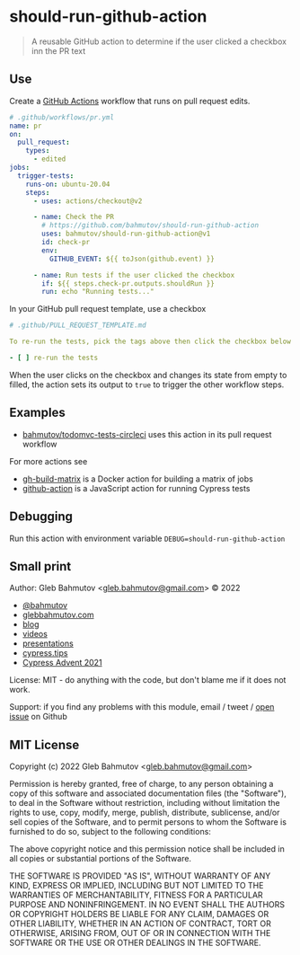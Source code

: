 # should-run-github-action

> A reusable GitHub action to determine if the user clicked a checkbox inn the PR text

## Use

Create a [GitHub Actions](https://glebbahmutov.com/blog/trying-github-actions/) workflow that runs on pull request edits.

```yml
# .github/workflows/pr.yml
name: pr
on:
  pull_request:
    types:
      - edited
jobs:
  trigger-tests:
    runs-on: ubuntu-20.04
    steps:
      - uses: actions/checkout@v2

      - name: Check the PR
        # https://github.com/bahmutov/should-run-github-action
        uses: bahmutov/should-run-github-action@v1
        id: check-pr
        env:
          GITHUB_EVENT: ${{ toJson(github.event) }}

      - name: Run tests if the user clicked the checkbox
        if: ${{ steps.check-pr.outputs.shouldRun }}
        run: echo "Running tests..."
```

In your GitHub pull request template, use a checkbox

```yml
# .github/PULL_REQUEST_TEMPLATE.md

To re-run the tests, pick the tags above then click the checkbox below

- [ ] re-run the tests
```

When the user clicks on the checkbox and changes its state from empty to filled, the action sets its output to `true` to trigger the other workflow steps.

## Examples

- [bahmutov/todomvc-tests-circleci](https://github.com/bahmutov/todomvc-tests-circleci) uses this action in its pull request workflow

For more actions see

- [gh-build-matrix](https://github.com/bahmutov/gh-build-matrix) is a Docker action for building a matrix of jobs
- [github-action](https://github.com/cypress-io/github-action) is a JavaScript action for running Cypress tests

## Debugging

Run this action with environment variable `DEBUG=should-run-github-action`

## Small print

Author: Gleb Bahmutov &lt;gleb.bahmutov@gmail.com&gt; &copy; 2022

- [@bahmutov](https://twitter.com/bahmutov)
- [glebbahmutov.com](https://glebbahmutov.com)
- [blog](https://glebbahmutov.com/blog)
- [videos](https://www.youtube.com/glebbahmutov)
- [presentations](https://slides.com/bahmutov)
- [cypress.tips](https://cypress.tips)
- [Cypress Advent 2021](https://cypresstips.substack.com/)

License: MIT - do anything with the code, but don't blame me if it does not work.

Support: if you find any problems with this module, email / tweet /
[open issue](https://github.com/bahmutov/should-run-github-action/issues) on Github

## MIT License

Copyright (c) 2022 Gleb Bahmutov &lt;gleb.bahmutov@gmail.com&gt;

Permission is hereby granted, free of charge, to any person
obtaining a copy of this software and associated documentation
files (the "Software"), to deal in the Software without
restriction, including without limitation the rights to use,
copy, modify, merge, publish, distribute, sublicense, and/or sell
copies of the Software, and to permit persons to whom the
Software is furnished to do so, subject to the following
conditions:

The above copyright notice and this permission notice shall be
included in all copies or substantial portions of the Software.

THE SOFTWARE IS PROVIDED "AS IS", WITHOUT WARRANTY OF ANY KIND,
EXPRESS OR IMPLIED, INCLUDING BUT NOT LIMITED TO THE WARRANTIES
OF MERCHANTABILITY, FITNESS FOR A PARTICULAR PURPOSE AND
NONINFRINGEMENT. IN NO EVENT SHALL THE AUTHORS OR COPYRIGHT
HOLDERS BE LIABLE FOR ANY CLAIM, DAMAGES OR OTHER LIABILITY,
WHETHER IN AN ACTION OF CONTRACT, TORT OR OTHERWISE, ARISING
FROM, OUT OF OR IN CONNECTION WITH THE SOFTWARE OR THE USE OR
OTHER DEALINGS IN THE SOFTWARE.
